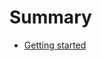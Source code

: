 # Summary
<!-- https://github.com/GitbookIO/gitbook/blob/master/docs/pages.md -->
* [Getting started](docs/getting-started.md)

